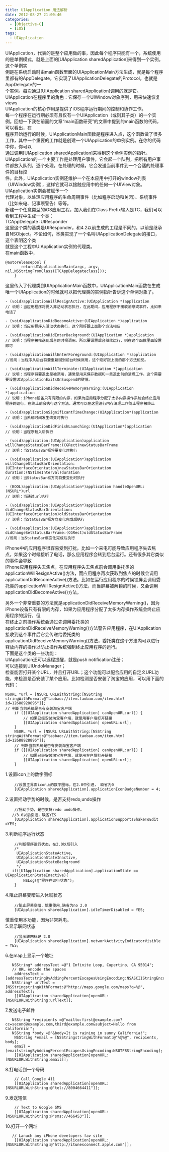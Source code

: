 ```yaml
---
title: UIApplication 用法解析
date: 2012-08-27 21:00:46
categories: 
  - [Objective-C]
  - [iOS]
tags:
  - UIApplication
---
```


UIApplication，代表的是整个应用做的事，因此每个程序只能有一个，系统使用的是单例模式，就是上面的[UIApplication sharedApplication]来得到一个实例。这个单例实  
例是在系统启动时由main函数里面的UIApplicationMain方法生成，就是每个程序里都有的AppDelegate，它实现了UIApplicationDelegate的Protocol，也就是AppDelegate的一  
个实例。每次通过[UIApplication sharedApplication]调用的就是它。  
UIApplication在程序里的角色：它保存一个UIWindow对象序列，用来快速恢复views  
UIApplication的核心作用是提供了iOS程序运行期间的控制和协作工作。  
每一个程序在运行期必须有且仅有一个UIApplication（或则其子类）的一个实例。回想一下我在前面的文章“main函数研究”的文章中提到的main函数的代码，可以看出，在  
程序开始运行的时候，UIApplicationMain函数是程序进入点，这个函数做了很多工作，其中一个重要的工作就是创建一个UIApplication的单例实例。在你的代码中你，你可以  
通过调用[UIApplication sharedApplication]来得到这个单例实例的指针。  
UIApplication的一个主要工作是处理用户事件，它会起一个队列，把所有用户事件都放入队列，逐个处理，在处理的时候，它会发送当前事件到一个合适的处理事件的目标控  
件。此外，UIApplication实例还维护一个在本应用中打开的window列表（UIWindow实例），这样它就可以接触应用中的任何一个UIView对象。UIApplication实例会被赋予一个  
代理对象，以处理应用程序的生命周期事件（比如程序启动和关闭）、系统事件（比如来电、记事项警告）等等。  
新建一个任意类型的iOS应用工程，加入我们在Class Prefix输入是TC，我们可以看到工程中生成一个类：  
TCAppDelegate :UIResponder <UIApplicationDelegate>  
这里这个类的基类是UIResponder，和4.2以前生成的工程是不同的，以前是继承自NSObject。不论如何，本类实现了一个名叫UIApplicationDelegate的接口，这个表明这个类  
就是这个工程中UIApplication实例的代理类。  
在main函数中，  
```objc
@autoreleasepool {  
       returnUIApplicationMain(argc, argv, nil,NSStringFromClass([TCAppDelegateclass]));  
    }
```

<!-- more -->

这里传入了代理类到UIApplicationMain函数中，UIApplicationMain函数在生成唯一个UIApplication的时候就可以把代理类的实例指针告诉这个单例对象了。
```objc
- (void)applicationWillResignActive:(UIApplication *)application  
// 说明：当应用程序将要入非活动状态执行，在此期间，应用程序不接收消息或事件，比如来电话了 

- (void)applicationDidBecomeActive:(UIApplication *)application  
// 说明：当应用程序入活动状态执行，这个刚好跟上面那个方法相反  

- (void)applicationDidEnterBackground:(UIApplication *)application  
// 说明：当程序被推送到后台的时候调用。所以要设置后台继续运行，则在这个函数里面设置即可  

- (void)applicationWillEnterForeground:(UIApplication *)application  
//说明：当程序从后台将要重新回到前台时候调用，这个刚好跟上面的那个方法相反。  

- (void)applicationWillTerminate:(UIApplication *)application  
// 说明：当程序将要退出是被调用，通常是用来保存数据和一些退出前的清理工作。这个需要要设置UIApplicationExitsOnSuspend的键值。

- (void)applicationDidReceiveMemoryWarning:(UIApplication *)application  
// 说明：iPhone设备只有有限的内存，如果为应用程序分配了太多内存操作系统会终止应用程序的运行，在终止前会执行这个方法，通常可以在这里进行内存清理工作防止程序被终止 

- (void)applicationSignificantTimeChange:(UIApplication*)application  
// 说明：当系统时间发生改变时执行

- (void)applicationDidFinishLaunching:(UIApplication*)application  
// 说明：当程序载入后执行  

- (void)application:(UIApplication)application willChangeStatusBarFrame:(CGRect)newStatusBarFrame 
// 说明：当StatusBar框将要变化时执行

- (void)application:(UIApplication*)application willChangeStatusBarOrientation:(UIInterfaceOrientation)newStatusBarOrientation  
duration:(NSTimeInterval)duration  
// 说明：当StatusBar框方向将要变化时执行 

- (BOOL)application:(UIApplication*)application handleOpenURL:(NSURL*)url  
// 说明：当通过url执行  

- (void)application:(UIApplication*)application didChangeStatusBarOrientation:(UIInterfaceOrientation)oldStatusBarOrientation 
// 说明：当StatusBar框方向变化完成后执行  

- (void)application:(UIApplication*)application didChangeSetStatusBarFrame:(CGRect)oldStatusBarFrame  
//说明：当StatusBar框变化完成后执行  
```
   
iPhone中的应用程序很容易受到打扰，比如一个来电可能导致应用程序失去焦点，如果这个时候接听了电话，那么应用程序会转到后台运行。还有很多其它类似的事件会导致  
iPhone应用程序失去焦点，在应用程序失去焦点前会调用委托类的applicationWillResignActive()方法，而应用程序再次获取到焦点的时候会调用  
applicationDidBecomeActive()方法。比如在运行应用程序的时候锁屏会调用委托类的applicationWillResignActive()方法，而当屏幕被解锁的时候，又会调用  
applicationDidBecomeActive()方法。  
   
另外一个非常重要的方法就是applicationDidReceiveMemoryWarning()，因为iPhone设备只有有限的内存，如果为应用程序分配了太多内存操作系统会终止应用程序的运行，但  
在终止之前操作系统会通过先调用委托类的applicationDidReceiveMemoryWarning()方法警告应用程序，在UIApplication接收到这个事件后它会传递给委托类的  
applicationDidReceiveMemoryWarning()方法，委托类在这个方法内可以进行释放内存的操作以防止操作系统强制终止应用程序的运行。  
下面是这个类的一些功能：  
UIApplication还可以远程提醒，就是push notification注册；  
可以连接到UIUndoManager；  
检查能否打开某个URL，并且打开URL；这个功能可以配合应用的自定义URL功能，来检测是否安装了某个应用。比如检测是否安装了淘宝的应用，可以用下面的代码：  
```objc
NSURL *url = [NSURL URLWithString:[NSString stringWithFormat:@"taobao://item.taobao.com/item.htm?id=12688928896"]];    
// 判断当前系统是否有安装淘宝客户端 
    if ([[UIApplication sharedApplication] canOpenURL:url]) {    
        // 如果已经安装淘宝客户端，就使用客户端打开链接     
        [[UIApplication sharedApplication] openURL:url];    
    }    
    NSURL *url = [NSURL URLWithString:[NSString stringWithFormat:@"taobao://item.taobao.com/item.htm?id=12688928896"]];  
    // 判断当前系统是否有安装淘宝客户端  
    if ([[UIApplication sharedApplication] canOpenURL:url]) {  
        // 如果已经安装淘宝客户端，就使用客户端打开链接  
        [[UIApplication sharedApplication] openURL:url];  
    }  
```

1.设置icon上的数字图标
```objc  
    //设置主界面icon上的数字图标，在2.0中引进， 缺省为0  
    [UIApplication sharedApplication].applicationIconBadgeNumber = 4;
```

2.设置摇动手势的时候，是否支持redo,undo操作
```objc  
    //摇动手势，是否支持redo undo操作。  
   //3.0以后引进，缺省YES  
    [UIApplication sharedApplication].applicationSupportsShakeToEdit =YES;
```

3.判断程序运行状态
```objc
    //判断程序运行状态，在2.0以后引入  
    /* 
     UIApplicationStateActive, 
     UIApplicationStateInactive, 
     UIApplicationStateBackground 
     */  
   if([UIApplication sharedApplication].applicationState == UIApplicationStateInactive){  
        NSLog(@"程序在运行状态");  
    }
```

4.阻止屏幕变暗进入休眠状态
```objc
    //阻止屏幕变暗，慎重使用,缺省为no 2.0  
    [UIApplication sharedApplication].idleTimerDisabled = YES;
```

慎重使用本功能，因为非常耗电。  
5.显示联网状态  
```objc
    //显示联网标记 2.0  
    [UIApplication sharedApplication].networkActivityIndicatorVisible = YES;  
```

6.在map上显示一个地址
```objc
   NSString* addressText =@"1 Infinite Loop, Cupertino, CA 95014";  
   // URL encode the spaces  
    addressText =  [addressTextstringByAddingPercentEscapesUsingEncoding:NSASCIIStringEncoding];  
   NSString* urlText = [NSStringstringWithFormat:@"http://maps.google.com/maps?q=%@", addressText];  
    [[UIApplication sharedApplication]openURL:[NSURLURLWithString:urlText]]; 
```

7.发送电子邮件
```objc
   NSString *recipients =@"mailto:first@example.com?cc=second@example.com,third@example.com&subject=Hello from California!";  
   NSString *body =@"&body=It is raining in sunny California!";  
    NSString *email = [NSStringstringWithFormat:@"%@%@", recipients, body];  
    email = [emailstringByAddingPercentEscapesUsingEncoding:NSUTF8StringEncoding];  
    [[UIApplication sharedApplication]openURL:[NSURLURLWithString:email]];  
```

8.打电话到一个号码
```objc 
    // Call Google 411  
    [[UIApplication sharedApplication]openURL:[NSURLURLWithString:@"tel://8004664411"]];  
```

9.发送短信
```objc
    // Text to Google SMS  
    [[UIApplication sharedApplication]openURL:[NSURLURLWithString:@"sms://466453"]];  
```

10.打开一个网址
```objc
   // Lanuch any iPhone developers fav site  
    [[UIApplication sharedApplication]openURL:[NSURLURLWithString:@"http://itunesconnect.apple.com"]]; 
```